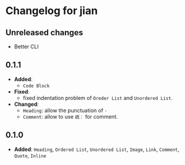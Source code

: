 # Changelog for jian

## Unreleased changes

- Better CLI

## 0.1.1

- **Added**:
  - `Code Block`
- **Fixed**:
  - fixed indentation problem of `Oreder List` and `Unordered List`.
- **Changed**:
  - `Heading`: allow the punctuation of `·`
  - `Comment`: allow to use `疏：` for comment.

## 0.1.0

- **Added**: `Heading`, `Ordered List`, `Unordered List`, `Image`, `Link`, `Comment`, `Quote`, `Inline`
